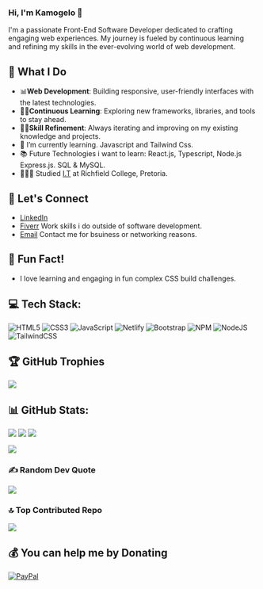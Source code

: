 ### Hi, I'm Kamogelo 👋

I'm a passionate Front-End Software Developer dedicated to crafting engaging web experiences. My journey is fueled by continuous learning and refining my skills in the ever-evolving world of web development.

## 🌟 What I Do
- 📊**Web Development**: Building responsive, user-friendly interfaces with the latest technologies.
- 🧑‍🏫**Continuous Learning**: Exploring new frameworks, libraries, and tools to stay ahead.
- 🤹‍♂️**Skill Refinement**: Always iterating and improving on my existing knowledge and projects.
- 🌱 I’m currently learning. Javascript and Tailwind Css.
- 📚 Future Technologies i want to learn: React.js, Typescript, Node.js Express.js. SQL & MySQL.
- 👨🏾‍🎓 Studied [I.T](https://www.richfield.ac.za/) at Richfield College, Pretoria.

## 🚀 Let's Connect
- [LinkedIn](https://www.linkedin.com/in/kamogelo-mogasoa-5021a52b1/)
- [Fiverr](https://www.fiverr.com/ekgrafx) Work skills i do outside of software development.
- [Email](mailto:ekmogasoa@gmail.com) Contact me for bsuiness or networking reasons.
  
 ## 🎉 Fun Fact!
- I love learning and engaging in fun complex CSS build challenges.

## 💻 Tech Stack:
![HTML5](https://img.shields.io/badge/html5-%23E34F26.svg?style=for-the-badge&logo=html5&logoColor=white) 
![CSS3](https://img.shields.io/badge/css3-%231572B6.svg?style=for-the-badge&logo=css3&logoColor=white) 
![JavaScript](https://img.shields.io/badge/javascript-%23323330.svg?style=for-the-badge&logo=javascript&logoColor=%23F7DF1E) 
![Netlify](https://img.shields.io/badge/netlify-%23000000.svg?style=for-the-badge&logo=netlify&logoColor=#00C7B7)
![Bootstrap](https://img.shields.io/badge/bootstrap-%238511FA.svg?style=for-the-badge&logo=bootstrap&logoColor=white) 
![NPM](https://img.shields.io/badge/NPM-%23CB3837.svg?style=for-the-badge&logo=npm&logoColor=white) 
![NodeJS](https://img.shields.io/badge/node.js-6DA55F?style=for-the-badge&logo=node.js&logoColor=white) 
![TailwindCSS](https://img.shields.io/badge/tailwindcss-%2338B2AC.svg?style=for-the-badge&logo=tailwind-css&logoColor=white)

## 🏆 GitHub Trophies
![](https://github-profile-trophy.vercel.app/?username=Kamogelo-7&theme=radical&no-frame=false&no-bg=false&margin-w=4)

## 📊 GitHub Stats:
![](https://github-readme-stats.vercel.app/api?username=Kamogelo-7&theme=merko&hide_border=false&include_all_commits=false&count_private=false)
![](https://github-readme-streak-stats.herokuapp.com/?user=Kamogelo-7&theme=merko&hide_border=false)
![](https://github-readme-stats.vercel.app/api/top-langs/?username=Kamogelo-7&theme=merko&hide_border=false&include_all_commits=false&count_private=false&layout=compact)

[![](https://visitcount.itsvg.in/api?id=Kamogelo-7&icon=0&color=3)](https://visitcount.itsvg.in)

### ✍️ Random Dev Quote
![](https://quotes-github-readme.vercel.app/api?type=horizontal&theme=merko)

### 🔝 Top Contributed Repo
![](https://github-contributor-stats.vercel.app/api?username=Kamogelo-7&limit=5&theme=radical&combine_all_yearly_contributions=true)



  ## 💰 You can help me by Donating
  [![PayPal](https://img.shields.io/badge/PayPal-00457C?style=for-the-badge&logo=paypal&logoColor=white)](https://paypal.me/Ekgrafx) 

  
<!-- Proudly created with GPRM ( https://gprm.itsvg.in ) -->

